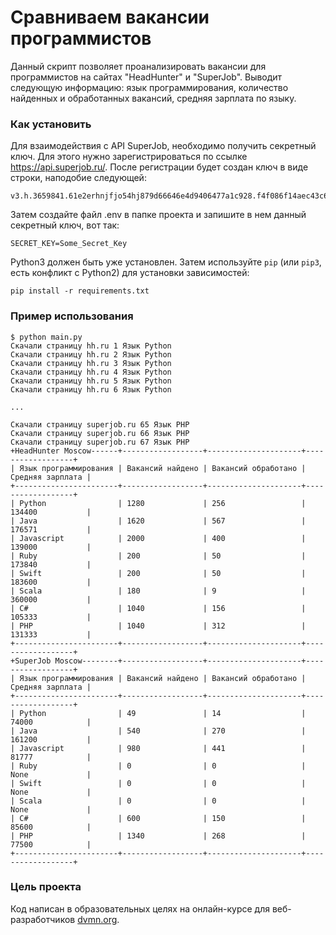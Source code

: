 # Сравниваем вакансии программистов

Данный скрипт позволяет проанализировать вакансии для программистов на сайтах "HeadHunter" и "SuperJob". Выводит следующую информацию: язык программирования, количество найденных и обработанных вакансий, средняя зарплата по языку.

### Как установить

Для взаимодействия с API SuperJob, необходимо получить секретный ключ. Для этого нужно зарегистрироваться по ссылке https://api.superjob.ru/. После регистрации будет создан ключ в виде строки, наподобие следующей:
```
v3.h.3659841.61e2erhnjfjo54hj879d66646e4d9406477a1c928.f4f086f14aec43c6abdb70ad05079c43747f
```

Затем создайте файл .env в папке проекта и запишите в нем данный секретный ключ, вот так:
```
SECRET_KEY=Some_Secret_Key
```
Python3 должен быть уже установлен. 
Затем используйте `pip` (или `pip3`, есть конфликт с Python2) для установки зависимостей:
```
pip install -r requirements.txt
```
### Пример использования
```
$ python main.py
Скачали страницу hh.ru 1 Язык Python
Скачали страницу hh.ru 2 Язык Python
Скачали страницу hh.ru 3 Язык Python
Скачали страницу hh.ru 4 Язык Python
Скачали страницу hh.ru 5 Язык Python
Скачали страницу hh.ru 6 Язык Python

...

Скачали страницу superjob.ru 65 Язык PHP
Скачали страницу superjob.ru 66 Язык PHP
Скачали страницу superjob.ru 67 Язык PHP
+HeadHunter Moscow------+------------------+---------------------+------------------+
| Язык программирования | Вакансий найдено | Вакансий обработано | Средняя зарплата |
+-----------------------+------------------+---------------------+------------------+
| Python                | 1280             | 256                 | 134400           |
| Java                  | 1620             | 567                 | 176571           |
| Javascript            | 2000             | 400                 | 139000           |
| Ruby                  | 200              | 50                  | 173840           |
| Swift                 | 200              | 50                  | 183600           |
| Scala                 | 180              | 9                   | 360000           |
| C#                    | 1040             | 156                 | 105333           |
| PHP                   | 1040             | 312                 | 131333           |
+-----------------------+------------------+---------------------+------------------+
+SuperJob Moscow--------+------------------+---------------------+------------------+
| Язык программирования | Вакансий найдено | Вакансий обработано | Средняя зарплата |
+-----------------------+------------------+---------------------+------------------+
| Python                | 49               | 14                  | 74000            |
| Java                  | 540              | 270                 | 161200           |
| Javascript            | 980              | 441                 | 81777            |
| Ruby                  | 0                | 0                   | None             |
| Swift                 | 0                | 0                   | None             |
| Scala                 | 0                | 0                   | None             |
| C#                    | 600              | 150                 | 85600            |
| PHP                   | 1340             | 268                 | 77500            |
+-----------------------+------------------+---------------------+------------------+
```

### Цель проекта

Код написан в образовательных целях на онлайн-курсе для веб-разработчиков [dvmn.org](https://dvmn.org/).
